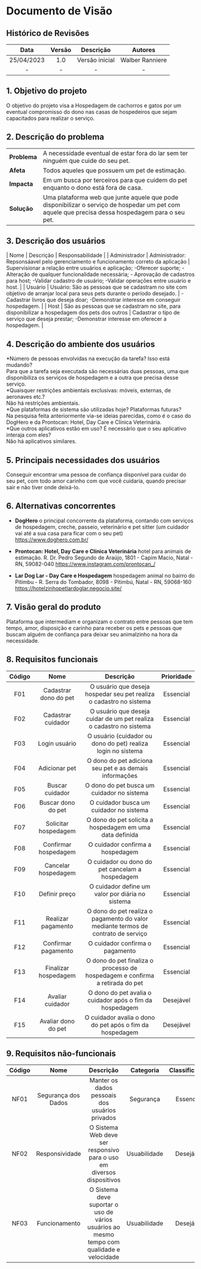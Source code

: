 # Documento de Visão

## Histórico de Revisões

| Data                |  Versão             |          Descrição  |  Autores            |
| :-----------------: | :-----------------: | :-----------------: | :-----------------: |
| 25/04/2023 | 1.0 | Versão inicial |  Walber Ranniere |
| - | - | - |  - |


## 1. Objetivo do projeto

O objetivo do projeto visa a Hospedagem de cachorros e gatos por um eventual compromisso do dono nas casas de hospedeiros que sejam capacitados para realizar o serviço.

## 2. Descrição do problema

|     |      |
| --- | --- |
| **Problema**            | A necessidade eventual de estar fora do lar sem ter ninguém que cuide do seu pet. |
| **Afeta**               | Todos aqueles que possuem um pet de estimação. |  
| **Impacta**             | Em um busca por terceiros para que cuidem do pet enquanto o dono está fora de casa. |
| **Solução**             | Uma plataforma web que junte aquele que pode disponibilizar o serviço de hospedar um pet com aquele que precisa dessa hospedagem para o seu pet. | 

## 3. Descrição dos usuários 

| Nome                |  Descrição          |   Responsabilidade  |
| Administrador  | Administrador: Repsonsáavel pelo gerenciamento e funcionamento correto da aplicação  | Supervisionar a relação entre usuários e aplicação; -Oferecer suporte; -Alteração de qualquer funcionalidade necessária; - Aprovação de cadastros para host; -Validar cadastro de usuário; -Validar operações entre usuário e host.   |
| Usuário | Usuário: São as pessoas que se cadastram no site com objetivo de arranjar local para seus pets durante o período desejado. | -Cadastrar livros que deseja doar; -Demonstrar interesse em conseguir hospedagem. |
| Host | São as pessoas que se cadastram no site, para disponibilizar a hospedagem dos pets dos outros | Cadastrar o tipo de serviço que deseja prestar; -Demonstrar interesse em oferecer a hospedagem. |

## 4. Descrição do ambiente dos usuários

*Número de pessoas envolvidas na execução da tarefa? Isso está mudando?  
Para que a tarefa seja executada são necessárias duas pessoas, uma que disponibiliza os serviços de hospedagem e a outra que precisa desse serviço.  
*Quaisquer restrições ambientais exclusivas: móveis, externas, de aeronaves etc.?  
Não há restrições ambientais.  
*Que plataformas de sistema são utilizadas hoje? Plataformas futuras?  
Na pesquisa feita anteriormente via-se ideias parecidas, como é o caso do DogHero e da Prontocan: Hotel, Day Care e Clínica Veterinária.  
*Que outros aplicativos estão em uso? É necessário que o seu aplicativo interaja com eles?  
Não há aplicativos similares. 

## 5. Principais necessidades dos usuários

Conseguir encontrar uma pessoa de confiança disponível para cuidar do seu pet, com todo amor carinho com que você cuidaria, quando precisar sair e não tiver onde deixá-lo. 

## 6. Alternativas concorrentes

* **DogHero** o principal concorrente da plataforma, contando com serviços de hospedagem, creche, passeio, veterinário e pet sitter (um cuidador vai até a sua casa para ficar com o seu pet) https://www.doghero.com.br/

* **Prontocan: Hotel, Day Care e Clínica Veterinária** hotel para animais de estimação. R. Dr. Pedro Segundo de Araújo, 1801 - Capim Macio, Natal - RN, 59082-040 https://www.instagram.com/prontocan_/ 

* **Lar Dog Lar - Day Care e Hospedagem** hospedagem animal no bairro do Pitimbu - R. Serra do Tombador, 8098 - Pitimbú, Natal - RN, 59068-160 https://hotelzinhopetlardoglar.negocio.site/


## 7. Visão geral do produto

Plataforma que intermediam e organizam o contrato entre pessoas que tem tempo, amor, disposição e carinho para receber os pets e pessoas que buscam alguém de confiança para deixar seu animalzinho na hora da necessidade.

## 8. Requisitos funcionais

| Código              |  Nome               |          Descrição  |  Prioridade         |
| :-----------------: | :-----------------: | :-----------------: | :-----------------: |
| F01 | Cadastrar dono do pet | O usuário que deseja hospedar seu pet realiza o cadastro no sistema | Essencial |
| F02 | Cadastrar cuidador | O usuário que deseja cuidar de um pet realiza o cadastro no sistema | Essencial |
| F03 | Login usuário | O usuário (cuidador ou dono do pet) realiza login no sistema | Essencial |
| F04 | Adicionar pet | O dono do pet adiciona seu pet e as demais informações | Essencial |
| F05 | Buscar cuidador | O dono do pet busca um cuidador no sistema | Essencial |
| F06 | Buscar dono do pet | O cuidador busca um cuidador no sistema | Essencial |
| F07 | Solicitar hospedagem | O dono do pet solicita a hospedagem em uma data definida | Essencial |
| F08 | Confirmar hospedagem | O cuidador confirma a hospedagem | Essencial |
| F09 | Cancelar hospedagem | O cuidador ou dono do pet cancelam a hospedagem | Essencial |
| F10 | Definir preço | O cuidador define um valor por diária no sistema | Essencial |
| F11 | Realizar pagamento | O dono do pet realiza o pagamento do valor mediante termos de contrato de serviço | Essencial |
| F12 | Confirmar pagamento | O cuidador confirma o pagamento | Essencial |
| F13 | Finalizar hospedagem | O dono do pet finaliza o processo de hospedagem e confirma a retirada do pet | Essencial |
| F14 | Avaliar cuidador | O dono do pet avalia o cuidador após o fim da hospedagem | Desejável |
| F15 | Avaliar dono do pet | O cuidador avalia o dono do pet após o fim da hospedagem | Desejável |


## 9. Requisitos não-funcionais

| Código              |  Nome               |          Descrição  |  Categoria          |  Classificação      |
| :-----------------: | :-----------------: | :-----------------: | :-----------------: | :-----------------: |
| NF01 | Segurança dos Dados | Manter os dados pessoais dos usuários privados | Segurança | Essencial |
| NF02 | Responsividade | O Sistema Web deve ser responsivo para o uso em diversos dispositivos | Usuabilidade | Desejável |
| NF03 | Funcionamento | O Sistema deve suportar o uso de vários usuários ao mesmo tempo com qualidade e velocidade | Usuabilidade | Desejável |